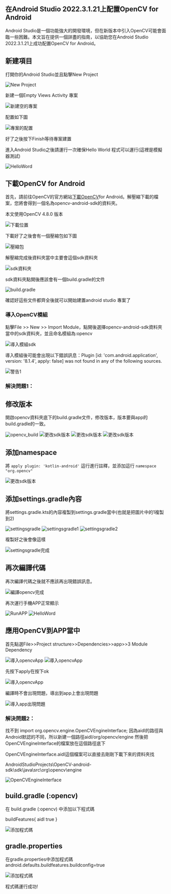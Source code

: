 ## 在Android Studio 2022.3.1.21上配置OpenCV for Android
Android Studio是一個功能強大的開發環境，但在新版本中引入OpenCV可能會面臨一些困難。本文旨在提供一個詳盡的指南，以協助您在Android Studio 2022.3.1.21上成功配置OpenCV for Android。

## 新建項目

打開你的Android Studio並且點擊New Project

![New Project](png/新建項目.png)

新建一個Empty Views Activity 專案

![新建空的專案](png/新建空的專案.png)

配置如下圖

![專案的配置](png/專案的配置.png)

好了之後按下Finish等待專案建置

進入Android Studio之後請運行一次確保Hello World 程式可以運行(這裡是模擬器測試)

![HelloWord](png/HelloWorld.png)

## 下載OpenCV for Android
首先，請前往OpenCV的官方網站[下載OpenCV](https://opencv.org/releases/)for Android。解壓縮下載的檔案，您將會得到一個名為opencv-android-sdk的資料夾。

本文使用OpenCV 4.8.0 版本

![下載位置](png/下載位置.png)

下載好了之後會有一個壓縮包如下圖

![壓縮包](png/opencv壓縮包.png)

解壓縮完成後資料夾當中主要會這個sdk資料夾

![sdk資料夾](png/sdk資料夾.png)

sdk資料夾點開後應該會有一個build.gradle的文件

![build.gradle](png/build.png)

確認好這些文件都齊全後就可以開始建置android studio 專案了

### 導入OpenCV模組
點擊File >> New >> Import Module，點開後選擇opencv-android-sdk資料夾當中的sdk資料夾，並且命名模組為:opencv

![導入模組sdk](png/導入模組sdk.png)

導入模組後可能會出現以下錯誤訊息：Plugin [id: 'com.android.application', version: '8.1.4', apply: false] was not found in any of the following sources.

![警告1](png/警告1.png)

### 解決問題1：
## 修改版本
開啟opencv資料夾底下的build.gradle文件，修改版本，版本要與app的build.gradle的一致。

![opencv_build](png/opencv_build.png)
![更改sdk版本](png/更改sdk版本1.png)
![更改sdk版本](png/更改sdk版本2.png)
![更改sdk版本](png/更改sdk版本.png)

## 添加namespace
將 `apply plugin: 'kotlin-android'` 這行進行註釋，並添加這行 `namespace "org.opencv"`

![更改sdk版本](png/namespace.png)

## 添加settings.gradle內容
將settings.gradle.kts的內容複製到settings.gradle當中(也就是把圖片中的1複製到2)

![settingsgradle](png/settingsgradle.png)
![settingsgradle1](png/settingsgradle1.png)
![settingsgradle2](png/settingsgradle2.png)

複製好之後會像這樣

![settingsgradle完成](png/settingsgradle完成.png)

## 再次編譯代碼
再次編譯代碼之後就不應該再出現錯誤訊息。

![編譯opencv完成](png/編譯opencv完成.png)

再次運行手機APP正常顯示

![RunAPP](png/RunAPP.png)
![HelloWord](png/HelloWorld.png)


## 應用OpenCV到APP當中
首先點選File>>Project structure>>Dependencies>>app>>3 Module Dependency

![導入opencvApp](png/導入opencvApp.png)
![導入opencvApp](png/導入opencvApp1.png)

先按下apply在按下ok

![導入opencvApp](png/導入opencvApp2.png)

編譯時不會出現問題，導出到app上會出現問題

![導入app出現問題](png/導入app出現問題.png)


### 解決問題2：
找不到 import org.opencv.engine.OpenCVEngineInterface;
因為aidl的路徑與Android默認的不同，所以新建一個路徑aidl/org/opencv/engine
然後把OpenCVEngineInterface的檔案放在這個路徑底下

OpenCVEngineInterface.aidl這個檔案可以直接去剛剛下載下來的資料夾找

AndroidStudioProjects\OpenCV-android-sdk\sdk\java\src\org\opencv\engine

![OpenCVEngineInterface](png/OpenCVEngineInterface.png)

## build.gradle (:opencv)

在 build.gradle (:opencv) 中添加以下程式碼

buildFeatures{
    aidl true
}

![添加程式碼](png/添加程式碼.png)

## gradle.properties

在gradle.properties中添加程式碼
android.defaults.buildfeatures.buildconfig=true

![添加程式碼](png/添加程式碼2.png)

程式碼運行成功!


```python

```
